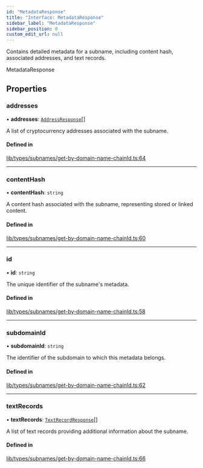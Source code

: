```yaml
---
id: "MetadataResponse"
title: "Interface: MetadataResponse"
sidebar_label: "MetadataResponse"
sidebar_position: 0
custom_edit_url: null
---
```


Contains detailed metadata for a subname, including content hash, associated addresses,
and text records.

 MetadataResponse

## Properties

### addresses

• **addresses**: [`AddressResponse`](AddressResponse.md)[]

A list of cryptocurrency addresses associated with the subname.

#### Defined in

[lib/types/subnames/get-by-domain-name-chainId.ts:64](https://github.com/JustaName-id/JustaName-sdk/blob/4ff9084/packages/@justaname.id/sdk/src/lib/types/subnames/get-by-domain-name-chainId.ts#L64)

___

### contentHash

• **contentHash**: `string`

A content hash associated with the subname, representing stored or linked content.

#### Defined in

[lib/types/subnames/get-by-domain-name-chainId.ts:60](https://github.com/JustaName-id/JustaName-sdk/blob/4ff9084/packages/@justaname.id/sdk/src/lib/types/subnames/get-by-domain-name-chainId.ts#L60)

___

### id

• **id**: `string`

The unique identifier of the subname's metadata.

#### Defined in

[lib/types/subnames/get-by-domain-name-chainId.ts:58](https://github.com/JustaName-id/JustaName-sdk/blob/4ff9084/packages/@justaname.id/sdk/src/lib/types/subnames/get-by-domain-name-chainId.ts#L58)

___

### subdomainId

• **subdomainId**: `string`

The identifier of the subdomain to which this metadata belongs.

#### Defined in

[lib/types/subnames/get-by-domain-name-chainId.ts:62](https://github.com/JustaName-id/JustaName-sdk/blob/4ff9084/packages/@justaname.id/sdk/src/lib/types/subnames/get-by-domain-name-chainId.ts#L62)

___

### textRecords

• **textRecords**: [`TextRecordResponse`](TextRecordResponse.md)[]

A list of text records providing additional information about the subname.

#### Defined in

[lib/types/subnames/get-by-domain-name-chainId.ts:66](https://github.com/JustaName-id/JustaName-sdk/blob/4ff9084/packages/@justaname.id/sdk/src/lib/types/subnames/get-by-domain-name-chainId.ts#L66)
